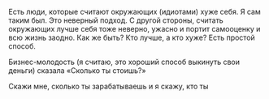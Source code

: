 Есть люди, которые считают окружающих (идиотами) хуже себя. Я сам таким был. Это неверный подход. С другой стороны, считать окружающих лучше себя тоже неверно, ужасно и портит самооценку и всю жизнь заодно. Как же быть? Кто лучше, а кто хуже? Есть простой способ.

Бизнес-молодость (я считаю, это хороший способ выкинуть свои деньги) сказала «Сколько ты стоишь?»

Скажи мне, сколько ты зарабатываешь и я скажу, кто ты